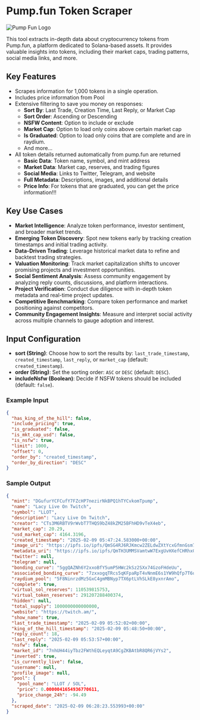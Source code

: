# Pump.fun Token Scraper

![Pump Fun Logo](https://pump.fun/_next/image?url=%2Flogo.png&w=32&q=75)

This tool extracts in-depth data about cryptocurrency tokens from Pump.fun, a platform dedicated to Solana-based assets.
It provides valuable insights into tokens, including their market caps, trading patterns, social media links, and more.

## Key Features
- Scrapes information for 1,000 tokens in a single operation.
- Includes price information from Pool
- Extensive filtering to save you money on responses:
  - **Sort By**: Last Trade, Creation Time, Last Reply, or Market Cap
  - **Sort Order**: Ascending or Descending
  - **NSFW Content**: Option to include or exclude
  - **Market Cap**: Option to load only coins above certain market cap
  - **Is Graduated**: Option to load only coins that are complete and are in raydium.
  - And more...
- All token details returned automatically from pump.fun are returned
  - **Basic Data**: Token name, symbol, and mint address
  - **Market Data**: Market cap, reserves, and trading figures
  - **Social Media**: Links to Twitter, Telegram, and website
  - **Full Metadata**: Descriptions, images, and additional details
  - **Price Info**: For tokens that are graduated, you can get the price information!!!

## Key Use Cases
- **Market Intelligence**: Analyze token performance, investor sentiment, and broader market trends.  
- **Emerging Token Discovery**: Spot new tokens early by tracking creation timestamps and initial trading activity.  
- **Data-Driven Trading**: Leverage historical market data to refine and backtest trading strategies.  
- **Valuation Monitoring**: Track market capitalization shifts to uncover promising projects and investment opportunities.  
- **Social Sentiment Analysis**: Assess community engagement by analyzing reply counts, discussions, and platform interactions.  
- **Project Verification**: Conduct due diligence with in-depth token metadata and real-time project updates.  
- **Competitive Benchmarking**: Compare token performance and market positioning against competitors.  
- **Community Engagement Insights**: Measure and interpret social activity across multiple channels to gauge adoption and interest.  


## Input Configuration
- **sort (String)**: Choose how to sort the results by: `last_trade_timestamp`, `created_timestamp`, `last_reply`, or `market_cap` (default: `created_timestamp`).
- **order (String)**: Set the sorting order: `ASC` or `DESC` (default: `DESC`).
- **includeNsfw (Boolean)**: Decide if NSFW tokens should be included (default: `false`).

### Example Input
```json
{
  "has_king_of_the_hill": false,
  "include_pricing": true,
  "is_graduated": false,
  "is_mkt_cap_usd": false,
  "is_nsfw": true,
  "limit": 1000,
  "offset": 0,
  "order_by": "created_timestamp",
  "order_by_direction": "DESC"
}
```

### Sample Output
```json
{
  "mint": "DGufurYCFCufY7FZcHP7nezirNkBPQ1hTYCvkomTpump",
  "name": "Lacy Live On Twitch",
  "symbol": "LLOT",
  "description": "Lacy Live On Twitch",
  "creator": "CTs3M6RBTV9rWvbT7THQS9bZ48kZM25BFhHD9vTeX4eb",
  "market_cap": 20.29,
  "usd_market_cap": 4164.3196,
  "created_timestamp": "2025-02-09 05:47:24.583000+00:00",
  "image_uri": "https://ipfs.io/ipfs/QmSG4RJ6RJKmcw2ZELdwZXtYcxGfmnGsm73kcP3yXcvNJr",
  "metadata_uri": "https://ipfs.io/ipfs/QmTH3UMMSVamtwW7ExgUvHXefCHRhxGWcKofaQNc3f6BjR",
  "twitter": null,
  "telegram": null,
  "bonding_curve": "5ggQAZNh6Y2xxoBfY5umP5HWc2kSz2SXx74GzoFHdeUu",
  "associated_bonding_curve": "7zxxogqTRcs5qKFpaRpT4vNnmE6s1YW9hQfp7T6ubk2s",
  "raydium_pool": "5F8NinrzdMz5GxC4gmMBNyp7TX6ptLVhSLkE8yxnrAmo",
  "complete": true,
  "virtual_sol_reserves": 110539815753,
  "virtual_token_reserves": 291207288400374,
  "hidden": null,
  "total_supply": 1000000000000000,
  "website": "https://twitch.am/",
  "show_name": true,
  "last_trade_timestamp": "2025-02-09 05:52:02+00:00",
  "king_of_the_hill_timestamp": "2025-02-09 05:48:50+00:00",
  "reply_count": 18,
  "last_reply": "2025-02-09 05:53:57+00:00",
  "nsfw": false,
  "market_id": "7nhUH44iyTbz2FWthEQLeyqtA9CgZKBAtbR8QR6jVYs2",
  "inverted": true,
  "is_currently_live": false,
  "username": null,
  "profile_image": null,
  "pool": {
    "pool_name": "LLOT / SOL",
    "price": 0.0000041654936770611,
    "price_change_24h": -94.49
  },
  "scraped_date": "2025-02-09 06:28:23.553993+00:00"
}
```